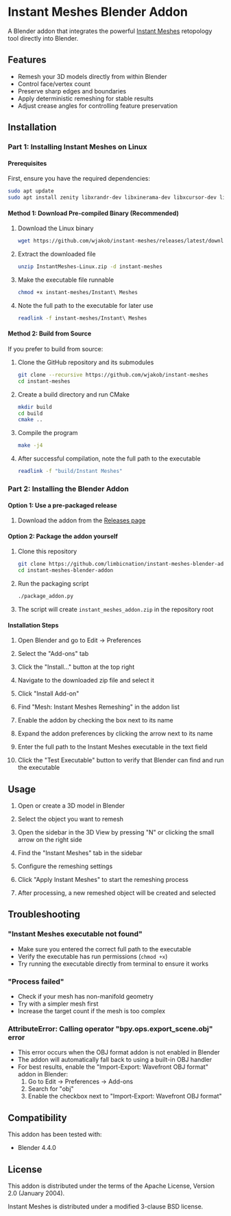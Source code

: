 # Instant Meshes Blender Addon

A Blender addon that integrates the powerful [Instant Meshes](https://github.com/wjakob/instant-meshes) retopology tool directly into Blender.

## Features

- Remesh your 3D models directly from within Blender
- Control face/vertex count
- Preserve sharp edges and boundaries
- Apply deterministic remeshing for stable results
- Adjust crease angles for controlling feature preservation

## Installation

### Part 1: Installing Instant Meshes on Linux

#### Prerequisites

First, ensure you have the required dependencies:

```bash
sudo apt update
sudo apt install zenity libxrandr-dev libxinerama-dev libxcursor-dev libxi-dev
```

#### Method 1: Download Pre-compiled Binary (Recommended)

1. Download the Linux binary
   ```bash
   wget https://github.com/wjakob/instant-meshes/releases/latest/download/InstantMeshes-Linux.zip
   ```

2. Extract the downloaded file
   ```bash
   unzip InstantMeshes-Linux.zip -d instant-meshes
   ```

3. Make the executable file runnable
   ```bash
   chmod +x instant-meshes/Instant\ Meshes
   ```

4. Note the full path to the executable for later use
   ```bash
   readlink -f instant-meshes/Instant\ Meshes
   ```

#### Method 2: Build from Source

If you prefer to build from source:

1. Clone the GitHub repository and its submodules
   ```bash
   git clone --recursive https://github.com/wjakob/instant-meshes
   cd instant-meshes
   ```

2. Create a build directory and run CMake
   ```bash
   mkdir build
   cd build
   cmake ..
   ```

3. Compile the program
   ```bash
   make -j4
   ```

4. After successful compilation, note the full path to the executable
   ```bash
   readlink -f "build/Instant Meshes"
   ```

### Part 2: Installing the Blender Addon

#### Option 1: Use a pre-packaged release

1. Download the addon from the [Releases page](https://github.com/limbicnation/instant-meshes-blender-addon/releases)

#### Option 2: Package the addon yourself

1. Clone this repository
   ```bash
   git clone https://github.com/limbicnation/instant-meshes-blender-addon.git
   cd instant-meshes-blender-addon
   ```

2. Run the packaging script
   ```bash
   ./package_addon.py
   ```

3. The script will create `instant_meshes_addon.zip` in the repository root

#### Installation Steps

1. Open Blender and go to Edit → Preferences

2. Select the "Add-ons" tab

3. Click the "Install..." button at the top right

4. Navigate to the downloaded zip file and select it

5. Click "Install Add-on"

6. Find "Mesh: Instant Meshes Remeshing" in the addon list

7. Enable the addon by checking the box next to its name

8. Expand the addon preferences by clicking the arrow next to its name

9. Enter the full path to the Instant Meshes executable in the text field

10. Click the "Test Executable" button to verify that Blender can find and run the executable

## Usage

1. Open or create a 3D model in Blender

2. Select the object you want to remesh

3. Open the sidebar in the 3D View by pressing "N" or clicking the small arrow on the right side

4. Find the "Instant Meshes" tab in the sidebar

5. Configure the remeshing settings

6. Click "Apply Instant Meshes" to start the remeshing process

7. After processing, a new remeshed object will be created and selected

## Troubleshooting

### "Instant Meshes executable not found"
* Make sure you entered the correct full path to the executable
* Verify the executable has run permissions (`chmod +x`)
* Try running the executable directly from terminal to ensure it works

### "Process failed"
* Check if your mesh has non-manifold geometry
* Try with a simpler mesh first
* Increase the target count if the mesh is too complex

### AttributeError: Calling operator "bpy.ops.export_scene.obj" error
* This error occurs when the OBJ format addon is not enabled in Blender
* The addon will automatically fall back to using a built-in OBJ handler
* For best results, enable the "Import-Export: Wavefront OBJ format" addon in Blender:
  1. Go to Edit → Preferences → Add-ons
  2. Search for "obj"
  3. Enable the checkbox next to "Import-Export: Wavefront OBJ format"

## Compatibility

This addon has been tested with:
- Blender 4.4.0

## License

This addon is distributed under the terms of the Apache License, Version 2.0 (January 2004).

Instant Meshes is distributed under a modified 3-clause BSD license.